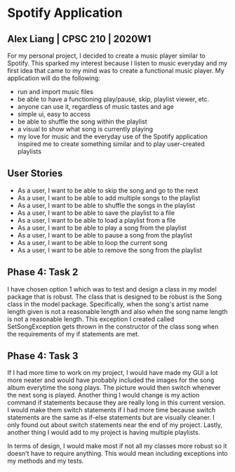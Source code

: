# Spotify Application


## Alex Liang | CPSC 210 | 2020W1

For my personal project, I decided to create a music player similar to 
Spotify. This sparked my interest because I listen to music everyday
and my first idea that came to my mind was to create a
functional music player. My application will do the following:


- run and import music files 
- be able to have a functioning play/pause, skip, playlist viewer, etc.
- anyone can use it, regardless of music tastes and age
- simple ui, easy to access
- be able to shuffle the song within the playlist
- a visual to show what song is currently playing
- my love for music and the everyday use of the Spotify application inspired me to create
something similar and to play user-created playlists

## User Stories

- As a user, I want to be able to skip the song and go to the next
- As a user, I want to be able to add multiple songs to the playlist
- As a user, I want to be able to shuffle the songs in the playlist
- As a user, I want to be able to save the playlist to a file
- As a user, I want to be able to load a playlist from a file
- As a user, I want to be able to play a song from the playlist
- As a user, I want to be able to pause a song from the playlist
- As a user, I want to be able to loop the current song
- As a user, I want to be able to remove the song from the playlist

## Phase 4: Task 2

I have chosen option 1 which was to test and design a class in my model package that is robust.
The class that is designed to be robust is the Song class in the model package. Specifically,
when the song's artist name length given is not a reasonable length and also when the song name length is not a reasonable length. This exception I 
created called SetSongException gets thrown in the constructor of the class song when the requirements of my if statements are met.

## Phase 4: Task 3

If I had more time to work on my project, I would have made my GUI a lot more neater and would have probably included the 
images for the song album everytime the song plays. The picture would then switch whenever the next song is played. Another thing
I would change is my action command if statements because they are really long in this current version.
I would make them switch statements if I had more time because switch statements are the same as if-else statements
but are visually cleaner. I only found out about switch statements near the end of my project. Lastly, another thing
I would add to my project is having multiple playlists.

In terms of design, I would make most if not all my classes more robust so it doesn't have to require anything. This would mean
including exceptions into my methods and my tests. 

